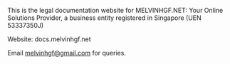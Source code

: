 This is the legal documentation website for MELVINHGF.NET: Your Online Solutions Provider, a business entity registered in Singapore (UEN 53337350J)

Website: docs.melvinhgf.net

Email melvinhgf@gmail.com for queries.
